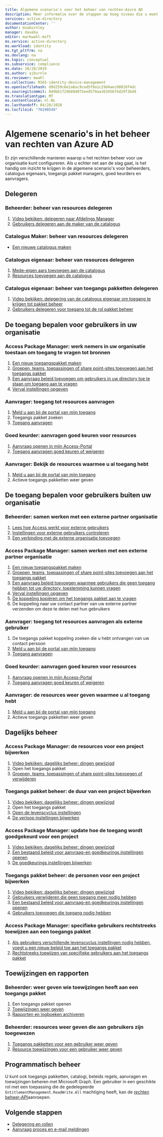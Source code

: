 ```yaml
---
title: Algemene scenario's voor het beheer van rechten-Azure AD
description: Meer informatie over de stappen op hoog niveau die u moet volgen voor algemene scenario's in Azure Active Directory rechten beheer.
services: active-directory
documentationCenter: ''
author: msaburnley
manager: daveba
editor: markwahl-msft
ms.service: active-directory
ms.workload: identity
ms.tgt_pltfrm: na
ms.devlang: na
ms.topic: conceptual
ms.subservice: compliance
ms.date: 10/28/2019
ms.author: ajburnle
ms.reviewer: mwahl
ms.collection: M365-identity-device-management
ms.openlocfilehash: d9d259c6e2a6ac9ced5f9a1c29d4aec08010f4dc
ms.sourcegitcommit: 849bb1729b89d075eed579aa36395bf4d29f3bd9
ms.translationtype: MT
ms.contentlocale: nl-NL
ms.lasthandoff: 04/28/2020
ms.locfileid: "78190548"
---
```

# <a name="common-scenarios-in-azure-ad-entitlement-management"></a>Algemene scenario's in het beheer van rechten van Azure AD

Er zijn verschillende manieren waarop u het rechten beheer voor uw organisatie kunt configureren. Als u echter net aan de slag gaat, is het handig om inzicht te krijgen in de algemene scenario's voor beheerders, catalogus eigenaars, toegangs pakket managers, goed keurders en aanvragers.

## <a name="delegate"></a>Delegeren

### <a name="administrator-delegate-management-of-resources"></a>Beheerder: beheer van resources delegeren

1. [Video bekijken: delegeren naar Afdelings Manager](https://www.microsoft.com/videoplayer/embed/RE3Lq00)
1. [Gebruikers delegeren aan de maker van de catalogus](entitlement-management-delegate-catalog.md)

### <a name="catalog-creator-delegate-management-of-resources"></a>Catalogus Maker: beheer van resources delegeren

- [Een nieuwe catalogus maken](entitlement-management-catalog-create.md#create-a-catalog)

### <a name="catalog-owner-delegate-management-of-resources"></a>Catalogus eigenaar: beheer van resources delegeren

1. [Mede-eigen aars toevoegen aan de catalogus](entitlement-management-catalog-create.md#add-additional-catalog-owners)
1. [Resources toevoegen aan de catalogus](entitlement-management-catalog-create.md#add-resources-to-a-catalog)

### <a name="catalog-owner-delegate-management-of-access-packages"></a>Catalogus eigenaar: beheer van toegangs pakketten delegeren

1. [Video bekijken: delegering van de catalogus eigenaar om toegang te krijgen tot pakket beheer](https://www.microsoft.com/videoplayer/embed/RE3Lq08)
1. [Gebruikers delegeren voor toegang tot de rol pakket beheer](entitlement-management-delegate-managers.md)

## <a name="govern-access-for-users-in-your-organization"></a>De toegang bepalen voor gebruikers in uw organisatie

### <a name="access-package-manager-allow-employees-in-your-organization-to-request-access-to-resources"></a>Access Package Manager: werk nemers in uw organisatie toestaan om toegang te vragen tot bronnen

1. [Een nieuw toegangspakket maken](entitlement-management-access-package-create.md#start-new-access-package)
1. [Groepen, teams, toepassingen of share point-sites toevoegen aan het toegangs pakket](entitlement-management-access-package-create.md#resource-roles)
1. [Een aanvraag beleid toevoegen om gebruikers in uw directory toe te staan om toegang aan te vragen](entitlement-management-access-package-create.md#for-users-in-your-directory)
1. [Verval instellingen opgeven](entitlement-management-access-package-create.md#lifecycle)

### <a name="requestor-request-access-to-resources"></a>Aanvrager: toegang tot resources aanvragen

1. [Meld u aan bij de portal van mijn toegang](entitlement-management-request-access.md#sign-in-to-the-my-access-portal)
1. Toegangs pakket zoeken
1. [Toegang aanvragen](entitlement-management-request-access.md#request-an-access-package)

### <a name="approver-approve-requests-to-resources"></a>Goed keurder: aanvragen goed keuren voor resources

1. [Aanvraag openen in mijn Access-Portal](entitlement-management-request-approve.md#open-request)
1. [Toegang aanvragen goed keuren of weigeren](entitlement-management-request-approve.md#approve-or-deny-request)

### <a name="requestor-view-the-resources-you-already-have-access-to"></a>Aanvrager: Bekijk de resources waarmee u al toegang hebt

1. [Meld u aan bij de portal van mijn toegang](entitlement-management-request-access.md#sign-in-to-the-my-access-portal)
1. Actieve toegangs pakketten weer geven

## <a name="govern-access-for-users-outside-your-organization"></a>De toegang bepalen voor gebruikers buiten uw organisatie

### <a name="administrator-collaborate-with-an-external-partner-organization"></a>Beheerder: samen werken met een externe partner organisatie

1. [Lees hoe Access werkt voor externe gebruikers](entitlement-management-external-users.md#how-access-works-for-external-users)
1. [Instellingen voor externe gebruikers controleren](entitlement-management-external-users.md#settings-for-external-users)
1. [Een verbinding met de externe organisatie toevoegen](entitlement-management-organization.md)

### <a name="access-package-manager-collaborate-with-an-external-partner-organization"></a>Access Package Manager: samen werken met een externe partner organisatie

1. [Een nieuw toegangspakket maken](entitlement-management-access-package-create.md#start-new-access-package)
1. [Groepen, teams, toepassingen of share point-sites toevoegen aan het toegangs pakket](entitlement-management-access-package-resources.md#add-resource-roles)
1. [Een aanvraag beleid toevoegen waarmee gebruikers die geen toegang hebben tot uw directory, toestemming kunnen vragen](entitlement-management-access-package-request-policy.md#for-users-not-in-your-directory)
1. [Verval instellingen opgeven](entitlement-management-access-package-create.md#lifecycle)
1. [De koppeling kopiëren om het toegangs pakket aan te vragen](entitlement-management-access-package-settings.md)
1. De koppeling naar uw contact partner van uw externe partner verzenden om deze te delen met hun gebruikers

### <a name="requestor-request-access-to-resources-as-an-external-user"></a>Aanvrager: toegang tot resources aanvragen als externe gebruiker

1. De toegangs pakket koppeling zoeken die u hebt ontvangen van uw contact persoon
1. [Meld u aan bij de portal van mijn toegang](entitlement-management-request-access.md#sign-in-to-the-my-access-portal)
1. [Toegang aanvragen](entitlement-management-request-access.md#request-an-access-package)

### <a name="approver-approve-requests-to-resources"></a>Goed keurder: aanvragen goed keuren voor resources

1. [Aanvraag openen in mijn Access-Portal](entitlement-management-request-approve.md#open-request)
1. [Toegang aanvragen goed keuren of weigeren](entitlement-management-request-approve.md#approve-or-deny-request)

### <a name="requestor-view-the-resources-your-already-have-access-to"></a>Aanvrager: de resources weer geven waarmee u al toegang hebt

1. [Meld u aan bij de portal van mijn toegang](entitlement-management-request-access.md#sign-in-to-the-my-access-portal)
1. Actieve toegangs pakketten weer geven

## <a name="day-to-day-management"></a>Dagelijks beheer

### <a name="access-package-manager-update-the-resources-for-a-project"></a>Access Package Manager: de resources voor een project bijwerken

1. [Video bekijken: dagelijks beheer: dingen gewijzigd](https://www.microsoft.com/videoplayer/embed/RE3LD4Z)
1. Open het toegangs pakket
1. [Groepen, teams, toepassingen of share point-sites toevoegen of verwijderen](entitlement-management-access-package-resources.md#add-resource-roles)

### <a name="access-package-manager-update-the-duration-for-a-project"></a>Toegangs pakket beheer: de duur van een project bijwerken

1. [Video bekijken: dagelijks beheer: dingen gewijzigd](https://www.microsoft.com/videoplayer/embed/RE3LD4Z)
1. Open het toegangs pakket
1. [Open de levenscyclus instellingen](entitlement-management-access-package-lifecycle-policy.md#open-lifecycle-settings)
1. [De verloop instellingen bijwerken](entitlement-management-access-package-lifecycle-policy.md#lifecycle)

### <a name="access-package-manager-update-how-access-is-approved-for-a-project"></a>Access Package Manager: update hoe de toegang wordt goedgekeurd voor een project

1. [Video bekijken: dagelijks beheer: dingen gewijzigd](https://www.microsoft.com/videoplayer/embed/RE3LD4Z)
1. [Een bestaand beleid voor aanvraag-en goedkeurings instellingen openen](entitlement-management-access-package-request-policy.md#open-an-existing-policy-of-request-and-approval-settings)
1. [De goedkeurings instellingen bijwerken](entitlement-management-access-package-request-policy.md#approval)

### <a name="access-package-manager-update-the-people-for-a-project"></a>Toegangs pakket beheer: de personen voor een project bijwerken

1. [Video bekijken: dagelijks beheer: dingen gewijzigd](https://www.microsoft.com/videoplayer/embed/RE3LD4Z)
1. [Gebruikers verwijderen die geen toegang meer nodig hebben](entitlement-management-access-package-assignments.md)
1. [Een bestaand beleid voor aanvraag-en goedkeurings instellingen openen](entitlement-management-access-package-request-policy.md#open-an-existing-policy-of-request-and-approval-settings)
1. [Gebruikers toevoegen die toegang nodig hebben](entitlement-management-access-package-request-policy.md#for-users-in-your-directory)

### <a name="access-package-manager-directly-assign-specific-users-to-an-access-package"></a>Access Package Manager: specifieke gebruikers rechtstreeks toewijzen aan een toegangs pakket

1. [Als gebruikers verschillende levenscyclus instellingen nodig hebben, voegt u een nieuw beleid toe aan het toegangs pakket](entitlement-management-access-package-request-policy.md#add-a-new-policy-of-request-and-approval-settings)
1. [Rechtstreeks toewijzen van specifieke gebruikers aan het toegangs pakket](entitlement-management-access-package-assignments.md#directly-assign-a-user)

## <a name="assignments-and-reports"></a>Toewijzingen en rapporten

### <a name="administrator-view-who-has-assignments-to-an-access-package"></a>Beheerder: weer geven wie toewijzingen heeft aan een toegangs pakket

1. Een toegangs pakket openen
1. [Toewijzingen weer geven](entitlement-management-access-package-assignments.md#view-who-has-an-assignment)
1. [Rapporten en logboeken archiveren](entitlement-management-logs-and-reporting.md)

### <a name="administrator-view-resources-assigned-to-users"></a>Beheerder: resources weer geven die aan gebruikers zijn toegewezen

1. [Toegangs pakketten voor een gebruiker weer geven](entitlement-management-reports.md#view-access-packages-for-a-user)
1. [Resource toewijzingen voor een gebruiker weer geven](entitlement-management-reports.md#view-resource-assignments-for-a-user)

## <a name="programmatic-administration"></a>Programmatisch beheer

U kunt ook toegangs pakketten, catalogi, beleids regels, aanvragen en toewijzingen beheren met Microsoft Graph.  Een gebruiker in een geschikte rol met een toepassing die de gedelegeerde `EntitlementManagement.ReadWrite.All` machtiging heeft, kan de [rechten beheer-API](https://docs.microsoft.com/graph/api/resources/entitlementmanagement-root?view=graph-rest-beta)aanroepen.

## <a name="next-steps"></a>Volgende stappen

- [Delegering en rollen](entitlement-management-delegate.md)
- [Aanvraag proces en e-mail meldingen](entitlement-management-process.md)
